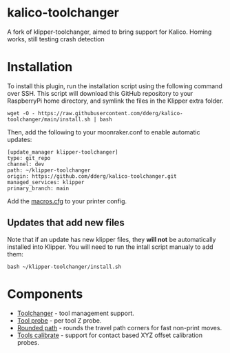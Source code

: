 # kalico-toolchanger

A fork of klipper-toolchanger, aimed to bring support for Kalico. Homing works, still testing crash detection


# Installation

To install this plugin, run the installation script using the following command over SSH. This script will download this GitHub repository to your RaspberryPi home directory, and symlink the files in the Klipper extra folder.

```
wget -O - https://raw.githubusercontent.com/dderg/kalico-toolchanger/main/install.sh | bash
```

Then, add the following to your moonraker.conf to enable automatic updates:
```
[update_manager klipper-toolchanger]
type: git_repo
channel: dev
path: ~/klipper-toolchanger
origin: https://github.com/dderg/kalico-toolchanger.git
managed_services: klipper
primary_branch: main
```
Add the [macros.cfg](/macros.cfg) to your printer config.

## Updates that add new files

Note that if an update has new klipper files, they **will not** be automatically installed into Klipper.
You will need to run the intall script manualy to add them:
```commandline
bash ~/klipper-toolchanger/install.sh
```

# Components

* [Toolchanger](/toolchanger.md) - tool management support.
* [Tool probe](/tool_probe.md) - per tool Z probe.
* [Rounded path](/rounded_path.md) - rounds the travel path corners for fast non-print moves.
* [Tools calibrate](/tools_calibrate.md) - support for contact based XYZ offset calibration probes.
